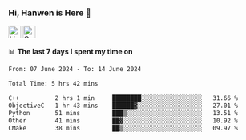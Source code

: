 ### Hi, Hanwen is Here 👋
<p>
	<a href="https://www.linkedin.com/in/liu-hanwen/"><img src="https://img.shields.io/badge/@hanwen-0A66C2?style=flat&logo=LinkedIn&logoColor=white" alt="Linkedin"  height="25px"/></a> 
	<a href="https://scholar.google.com/citations?user=HDF0su0AAAAJ"><img src="https://img.shields.io/badge/scholar-4385FE.svg?&style=plastic&logo=google-scholar&logoColor=white" alt="Google Scholar" height="25px"> </a>
</p>

📊 **The last 7 days I spent my time on** 
<!--START_SECTION:waka-->

```txt
From: 07 June 2024 - To: 14 June 2024

Total Time: 5 hrs 42 mins

C++          2 hrs 1 min     ████████░░░░░░░░░░░░░░░░░   31.66 %
ObjectiveC   1 hr 43 mins    ██████▓░░░░░░░░░░░░░░░░░░   27.01 %
Python       51 mins         ███▒░░░░░░░░░░░░░░░░░░░░░   13.51 %
Other        41 mins         ██▓░░░░░░░░░░░░░░░░░░░░░░   10.92 %
CMake        38 mins         ██▒░░░░░░░░░░░░░░░░░░░░░░   09.97 %
```

<!--END_SECTION:waka-->


<!--
**david990917/david990917** is a ✨ _special_ ✨ repository because its `README.md` (this file) appears on your GitHub profile.

Here are some ideas to get you started:

- 🔭 I’m currently working on ...
- 🌱 I’m currently learning ...
- 👯 I’m looking to collaborate on ...
- 🤔 I’m looking for help with ...
- 💬 Ask me about ...
- 📫 How to reach me: ...
- 😄 Pronouns: ...
- ⚡ Fun fact: ...
-->
